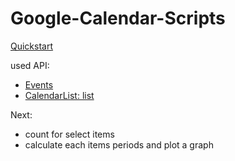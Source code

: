 # Google-Calendar-Scripts

[Quickstart](https://developers.google.com/calendar/quickstart/python)

used API:
* [Events](https://developers.google.com/calendar/v3/reference/events)
* [CalendarList: list](https://developers.google.com/calendar/v3/reference/calendarList/list)

Next:
* count for select items
* calculate each items periods and plot a graph